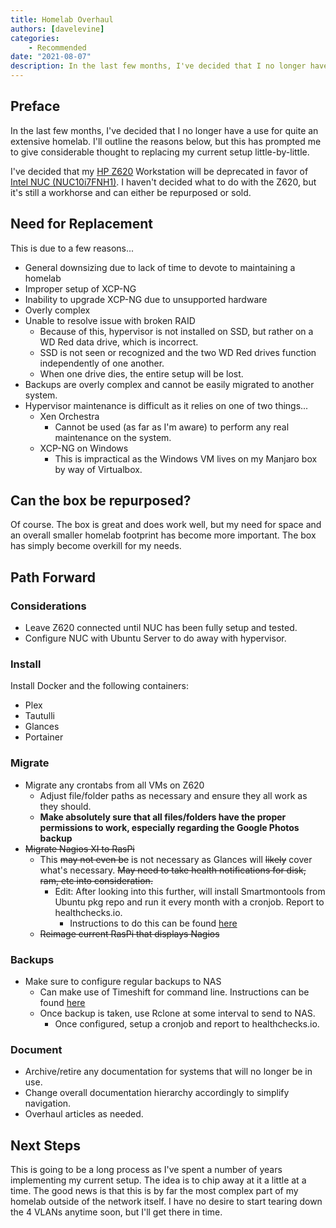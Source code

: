 ```yaml
---
title: Homelab Overhaul
authors: [davelevine]
categories:
    - Recommended
date: "2021-08-07"
description: In the last few months, I've decided that I no longer have a use for quite an extensive homelab. I'll outline the reasons below, but this has prompted me to give considerable thought to replacing my current setup little-by-little.
---
```

<!--markdownlint-disable-->

## Preface

In the last few months, I've decided that I no longer have a use for quite an extensive homelab. I'll outline the reasons below, but this has prompted me to give considerable thought to replacing my current setup little-by-little.

I've decided that my [HP Z620] Workstation will be deprecated in favor of [Intel NUC (NUC10i7FNH1)]. I haven't decided what to do with the Z620, but it's still a workhorse and can either be repurposed or sold.

[HP Z620]: https://support.hp.com/us-en/document/c03270936
[Intel NUC (NUC10i7FNH1)]: https://www.intel.com/content/www/us/en/products/sku/188811/intel-nuc-10-performance-kit-nuc10i7fnh/specifications.html

<!-- more -->

## Need for Replacement

This is due to a few reasons...

- General downsizing due to lack of time to devote to maintaining a homelab
- Improper setup of XCP-NG
- Inability to upgrade XCP-NG due to unsupported hardware
- Overly complex
- Unable to resolve issue with broken RAID
  - Because of this, hypervisor is not installed on SSD, but rather on a WD Red data drive, which is incorrect.
  - SSD is not seen or recognized and the two WD Red drives function independently of one another.
  - When one drive dies, the entire setup will be lost.
- Backups are overly complex and cannot be easily migrated to another system.
- Hypervisor maintenance is difficult as it relies on one of two things...
  - Xen Orchestra
    - Cannot be used (as far as I'm aware) to perform any real maintenance on the system.
  - XCP-NG on Windows
    - This is impractical as the Windows VM lives on my Manjaro box by way of Virtualbox.

## Can the box be repurposed?

Of course. The box is great and does work well, but my need for space and an overall smaller homelab footprint has become more important. The box has simply become overkill for my needs.

## Path Forward

### Considerations

- Leave Z620 connected until NUC has been fully setup and tested.
- Configure NUC with Ubuntu Server to do away with hypervisor.

### Install

Install Docker and the following containers:

- Plex
- Tautulli
- Glances
- Portainer

### Migrate

- Migrate any crontabs from all VMs on Z620
  - Adjust file/folder paths as necessary and ensure they all work as they should.
  - **Make absolutely sure that all files/folders have the proper permissions to work, especially regarding the Google Photos backup**
- <s>Migrate Nagios XI to RasPi</s>
  - This <s>may not even be</s> is not necessary as Glances will <s>likely</s> cover what's necessary. <s>May need to take health notifications for disk, ram, etc into consideration.</s>
    - Edit: After looking into this further, will install Smartmontools from Ubuntu pkg repo and run it every month with a cronjob. Report to healthchecks.io.
      - Instructions to do this can be found [here](https://brismuth.com/scheduling-automated-storage-health-checks-d470b4283e3e)
  - <s>Reimage current RasPi that displays Nagios</s>

### Backups

- Make sure to configure regular backups to NAS
  - Can make use of Timeshift for command line. Instructions can be found [here](https://dev.to/rahedmir/how-to-use-timeshift-from-command-line-in-linux-1l9b)
  - Once backup is taken, use Rclone at some interval to send to NAS.
    - Once configured, setup a cronjob and report to healthchecks.io.

### Document

- Archive/retire any documentation for systems that will no longer be in use.
- Change overall documentation hierarchy accordingly to simplify navigation.
- Overhaul articles as needed.

## Next Steps

This is going to be a long process as I've spent a number of years implementing my current setup. The idea is to chip away at it a little at a time. The good news is that this is by far the most complex part of my homelab outside of the network itself. I have no desire to start tearing down the 4 VLANs anytime soon, but I'll get there in time.
